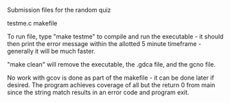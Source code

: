 Submission files for the random quiz

testme.c
makefile

To run file, type "make testme" to compile and run the executable - it should then print the error message within the allotted 5 minute timeframe - generally it will be much faster.

"make clean" will remove the executable, the .gdca file, and the gcno file.

No work with gcov is done as part of the makefile - it can be done later if desired. The program achieves coverage of 
all but the return 0 from main since the string match results in an error code and program exit.  
